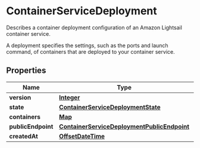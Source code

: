 

# ContainerServiceDeployment

<p>Describes a container deployment configuration of an Amazon Lightsail container service.</p> <p>A deployment specifies the settings, such as the ports and launch command, of containers that are deployed to your container service.</p>

## Properties

| Name | Type | Description | Notes |
|------------ | ------------- | ------------- | -------------|
|**version** | [**Integer**](Integer.md) |  |  [optional] |
|**state** | [**ContainerServiceDeploymentState**](ContainerServiceDeploymentState.md) |  |  [optional] |
|**containers** | [**Map**](Map.md) |  |  [optional] |
|**publicEndpoint** | [**ContainerServiceDeploymentPublicEndpoint**](ContainerServiceDeploymentPublicEndpoint.md) |  |  [optional] |
|**createdAt** | [**OffsetDateTime**](OffsetDateTime.md) |  |  [optional] |



